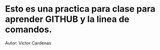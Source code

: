 <h1> Esto es una practica para clase para aprender GITHUB y la linea de comandos.</h1>
<p>Autor: Victor Cardenas</p>
